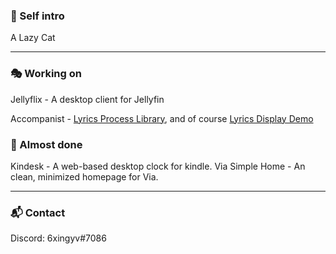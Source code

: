 ### 🧪 Self intro

A Lazy Cat

---
### 🎭 Working on  

Jellyflix - A desktop client for Jellyfin

Accompanist - [Lyrics Process Library](https://github.com/6xingyv/Accompanist-Lyrics), and of course [Lyrics Display Demo](https://github.com/6xingyv/Accompanist)

### 🚀 Almost done  

Kindesk - A web-based desktop clock for kindle. 
Via Simple Home - An clean, minimized homepage for Via.

---
### 📬 Contact

Discord: 6xingyv#7086  
